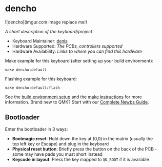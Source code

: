 # dencho

![dencho](imgur.com image replace me!)

*A short description of the keyboard/project*

* Keyboard Maintainer: [denis](https://github.com/denchi)
* Hardware Supported: *The PCBs, controllers supported*
* Hardware Availability: *Links to where you can find this hardware*

Make example for this keyboard (after setting up your build environment):

    make dencho:default

Flashing example for this keyboard:

    make dencho:default:flash

See the [build environment setup](https://docs.qmk.fm/#/getting_started_build_tools) and the [make instructions](https://docs.qmk.fm/#/getting_started_make_guide) for more information. Brand new to QMK? Start with our [Complete Newbs Guide](https://docs.qmk.fm/#/newbs).

## Bootloader

Enter the bootloader in 3 ways:

* **Bootmagic reset**: Hold down the key at (0,0) in the matrix (usually the top left key or Escape) and plug in the keyboard
* **Physical reset button**: Briefly press the button on the back of the PCB - some may have pads you must short instead
* **Keycode in layout**: Press the key mapped to `QK_BOOT` if it is available
